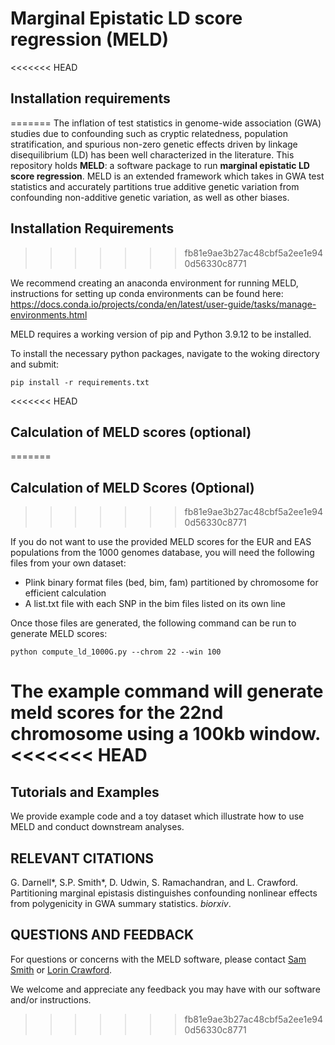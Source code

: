# Marginal Epistatic LD score regression (MELD)

<<<<<<< HEAD
## Installation requirements
=======
The inflation of test statistics in genome-wide association (GWA) studies due to confounding such as cryptic relatedness, population stratification, and spurious non-zero genetic effects driven by linkage disequilibrium (LD) has been well characterized in the literature. This repository holds **MELD**: a software package to run **marginal epistatic LD score regression**. MELD is an extended framework which takes in GWA test statistics and accurately partitions true additive genetic variation from confounding non-additive genetic variation, as well as other biases.

## Installation Requirements
>>>>>>> fb81e9ae3b27ac48cbf5a2ee1e940d56330c8771

We recommend creating an anaconda environment for running MELD, instructions for setting up conda environments can be found here: https://docs.conda.io/projects/conda/en/latest/user-guide/tasks/manage-environments.html

MELD requires a working version of pip and Python 3.9.12 to be installed.

To install the necessary python packages, navigate to the woking directory and submit:

```pip install -r requirements.txt```

<<<<<<< HEAD
## Calculation of MELD scores (optional)
=======
## Calculation of MELD Scores (Optional)
>>>>>>> fb81e9ae3b27ac48cbf5a2ee1e940d56330c8771

If you do not want to use the provided MELD scores for the EUR and EAS populations from the 1000 genomes database, you will need the following files from your own dataset:

* Plink binary format files (bed, bim, fam) partitioned by chromosome for efficient calculation
* A list.txt file with each SNP in the bim files listed on its own line

Once those files are generated, the following command can be run to generate MELD scores:

```python compute_ld_1000G.py --chrom 22 --win 100```

The example command will generate meld scores for the 22nd chromosome using a 100kb window. 
<<<<<<< HEAD
=======

 ## Tutorials and Examples
 
We provide example code and a toy dataset which illustrate how to use MELD and conduct downstream analyses.
 
 ## RELEVANT CITATIONS

G. Darnell*, S.P. Smith*, D. Udwin, S. Ramachandran, and L. Crawford. Partitioning marginal epistasis distinguishes confounding nonlinear effects from polygenicity in GWA summary statistics. _biorxiv_.

## QUESTIONS AND FEEDBACK
For questions or concerns with the MELD software, please contact [Sam Smith](mailto:samuel_smith1@brown.edu) or [Lorin Crawford](mailto:lcrawford@microsoft.com).

We welcome and appreciate any feedback you may have with our software and/or instructions.
>>>>>>> fb81e9ae3b27ac48cbf5a2ee1e940d56330c8771
